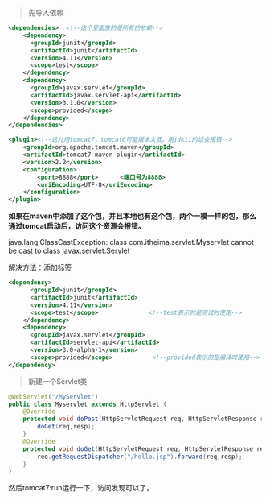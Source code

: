 > 先导入依赖

```xml
<dependencies>  <!--这个里面放的是所有的依赖-->
    <dependency>
      <groupId>junit</groupId>
      <artifactId>junit</artifactId>
      <version>4.11</version>
      <scope>test</scope>
    </dependency>
    <dependency>
      <groupId>javax.servlet</groupId>
      <artifactId>javax.servlet-api</artifactId>
      <version>3.1.0</version>
      <scope>provided</scope>
    </dependency>
</dependencies>

<plugin><!--这儿用tomcat7，tomcat6可能版本太低，用jdk11的话会报错-->
    <groupId>org.apache.tomcat.maven</groupId>
    <artifactId>tomcat7-maven-plugin</artifactId>
    <version>2.2</version>
    <configuration>
        <port>8888</port>      <端口号为8888>
        <uriEncoding>UTF-8</uriEncoding>
    </configuration>
</plugin>
```



**如果在maven中添加了这个包，并且本地也有这个包，两个一模一样的包，那么通过tomcat启动后，访问这个资源会报错。**

java.lang.ClassCastException: class com.itheima.servlet.Myservlet cannot be cast to class javax.servlet.Servlet 

解决方法：添加<scope>标签

```xml
<dependency>
      <groupId>junit</groupId>
      <artifactId>junit</artifactId>
      <version>4.11</version>
      <scope>test</scope>              <!--test表示的是测试时使用-->
    </dependency>
    <dependency>
      <groupId>javax.servlet</groupId>
      <artifactId>servlet-api</artifactId>
      <version>3.0-alpha-1</version>
      <scope>provided</scope>			<!--provided表示的是编译时使用-->
</dependency>

```



> 新建一个Servlet类

```java
@WebServlet("/MyServlet")
public class Myservlet extends HttpServlet {
    @Override
    protected void doPost(HttpServletRequest req, HttpServletResponse resp) throws ServletException, IOException {
        doGet(req,resp);
    }
    @Override
    protected void doGet(HttpServletRequest req, HttpServletResponse resp) throws ServletException, IOException {
        req.getRequestDispatcher("/hello.jsp").forward(req,resp);
    }
}
```



然后tomcat7:run运行一下，访问发现可以了。









